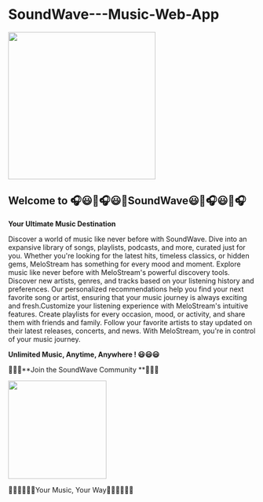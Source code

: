 # SoundWave---Music-Web-App

<img src="https://github.com/rahulroyrdx001/SoundWave---Music-Web-App/assets/76472099/124c1b7e-1af0-4aa4-8e49-510a4ace110d" width="300" height="300">

## **Welcome to 🎧😃🚀🎧😃🚀SoundWave😃🚀🎧😃🚀🎧**

**Your Ultimate Music Destination**

Discover a world of music like never before with SoundWave. Dive into an expansive library of songs, playlists, podcasts, and more, curated just for you. Whether you're looking for the latest hits, timeless classics, or hidden gems, MeloStream has something for every mood and moment. Explore music like never before with MeloStream's powerful discovery tools. Discover new artists, genres, and tracks based on your listening history and preferences. Our personalized recommendations help you find your next favorite song or artist, ensuring that your music journey is always exciting and fresh.Customize your listening experience with MeloStream's intuitive features. Create playlists for every occasion, mood, or activity, and share them with friends and family. Follow your favorite artists to stay updated on their latest releases, concerts, and news. With MeloStream, you're in control of your music journey.

**Unlimited Music, Anytime, Anywhere ! 😃😃😃**

🚀🚀🚀**Join the SoundWave Community **🚀🚀🚀

<img src="https://github.com/rahulroyrdx001/SoundWave---Music-Web-App/assets/76472099/68902200-33d4-4316-aa22-e79124d78917" width="200" height="200" >

🎵🎸🎵🎸🎵🎸Your Music, Your Way🎵🎸🎵🎸🎵🎸
